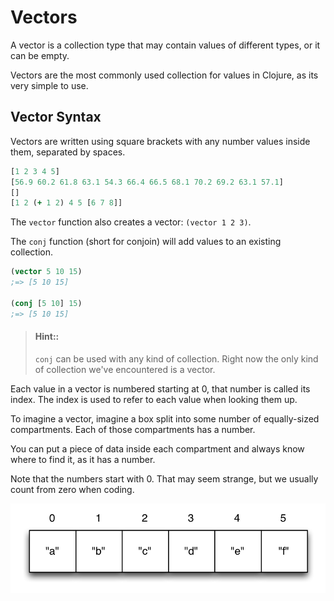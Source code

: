# Vectors

A vector is a collection type that may contain values of different types, or it can be empty.

Vectors are the most commonly used collection for values in Clojure, as its very simple to use.


## Vector Syntax

Vectors are written using square brackets with any number values inside them, separated by spaces.

```clojure
[1 2 3 4 5]
[56.9 60.2 61.8 63.1 54.3 66.4 66.5 68.1 70.2 69.2 63.1 57.1]
[]
[1 2 (+ 1 2) 4 5 [6 7 8]]
```

The `vector` function also creates a vector: `(vector 1 2 3)`.

The `conj` function (short for conjoin) will add values to an existing collection.


```clojure
(vector 5 10 15)
;=> [5 10 15]

(conj [5 10] 15)
;=> [5 10 15]
```

> #### Hint::
> `conj` can be used with any kind of collection. Right now the only kind of collection we've encountered is a vector.


<!--sec data-title="Vectors are an indexed collection" data-id="answer001" data-collapse=true ces-->

Each value in a vector is numbered starting at 0, that number is called its index. The index is used to refer to each value when looking them up.

To imagine a vector, imagine a box split into some number of equally-sized compartments. Each of those compartments has a number.

You can put a piece of data inside each compartment and always know where to find it, as it has a number.

Note that the numbers start with 0. That may seem strange, but we usually count from zero when coding.

![Vector](../images/vector.png)

<!--endsec-->
